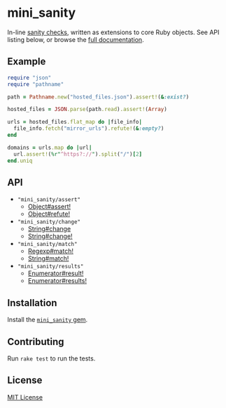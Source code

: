 # mini_sanity

In-line [sanity checks], written as extensions to core Ruby objects.
See API listing below, or browse the [full documentation].

[sanity checks]: https://en.wikipedia.org/wiki/Sanity_check
[full documentation]: https://www.rubydoc.info/gems/mini_sanity/


## Example

```ruby
require "json"
require "pathname"

path = Pathname.new("hosted_files.json").assert!(&:exist?)

hosted_files = JSON.parse(path.read).assert!(Array)

urls = hosted_files.flat_map do |file_info|
  file_info.fetch("mirror_urls").refute!(&:empty?)
end

domains = urls.map do |url|
  url.assert!(%r"^https?://").split("/")[2]
end.uniq
```


## API

- `"mini_sanity/assert"`
  - [Object#assert!](https://www.rubydoc.info/gems/mini_sanity/Object:assert%21)
  - [Object#refute!](https://www.rubydoc.info/gems/mini_sanity/Object:refute%21)
- `"mini_sanity/change"`
  - [String#change](https://www.rubydoc.info/gems/mini_sanity/String:change)
  - [String#change!](https://www.rubydoc.info/gems/mini_sanity/String:change%21)
- `"mini_sanity/match"`
  - [Regexp#match!](https://www.rubydoc.info/gems/mini_sanity/Regexp:match%21)
  - [String#match!](https://www.rubydoc.info/gems/mini_sanity/String:match%21)
- `"mini_sanity/results"`
  - [Enumerator#result!](https://www.rubydoc.info/gems/mini_sanity/Enumerator:result%21)
  - [Enumerator#results!](https://www.rubydoc.info/gems/mini_sanity/Enumerator:results%21)


## Installation

Install the [`mini_sanity` gem](https://rubygems.org/gems/mini_sanity).


## Contributing

Run `rake test` to run the tests.


## License

[MIT License](LICENSE.txt)
